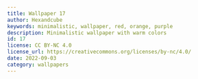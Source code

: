 ```yaml
---
title: Wallpaper 17
author: Hexandcube
keywords: minimalistic, wallpaper, red, orange, purple
description: Minimalistic wallpaper with warm colors
id: 17
license: CC BY-NC 4.0
license_url: https://creativecommons.org/licenses/by-nc/4.0/
date: 2022-09-03
category: wallpapers
---
```

